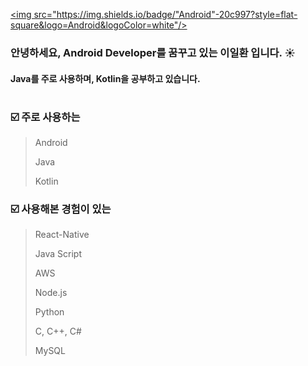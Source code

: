 <a href="www.naver.com"><img src="https://img.shields.io/badge/"Android"-20c997?style=flat-square&logo=Android&logoColor=white"/></a>
### 안녕하세요, Android Developer를 꿈꾸고 있는 이일환 입니다. :sunny:
#### Java를 주로 사용하며, Kotlin을 공부하고 있습니다.
#
### :ballot_box_with_check: 주로 사용하는
> Android
> 
> Java
> 
> Kotlin

### :ballot_box_with_check: 사용해본 경험이 있는
> React-Native
> 
> Java Script
> 
> AWS
> 
> Node.js
> 
> Python
> 
> C, C++, C#
> 
> MySQL
